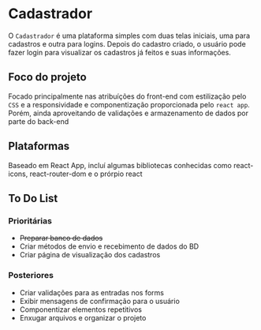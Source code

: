 # Cadastrador

<p>
  O <code>Cadastrador</code> é uma plataforma simples com duas telas iniciais, uma para cadastros e outra para logins. Depois do cadastro criado, o usuário pode fazer login para visualizar os cadastros já feitos e suas informações.
</p>

## Foco do projeto

<p>
  Focado principalmente nas atribuíções do front-end com estilização pelo <code>CSS</code> e a responsividade e componentização proporcionada pelo <code>react app</code>. Porém, ainda aproveitando de validações e armazenamento de dados por parte do back-end
</p>

## Plataformas

<p>
  Baseado em React App, incluí algumas bibliotecas conhecidas como react-icons, react-router-dom e o prórpio react
</p>

## To Do List

### Prioritárias
<ul>
  <li><s>Preparar banco de dados</s></li>
  <li>Criar métodos de envio e recebimento de dados do BD</li>
  <li>Criar página de visualização dos cadastros</li>
</ul>

### Posteriores
<ul>
  <li>Criar validações para as entradas nos forms</li>
  <li>Exibir mensagens de confirmação para o usuário</li>
  <li>Componentizar elementos repetitivos</li>
  <li>Enxugar arquivos e organizar o projeto</li>
</ul>